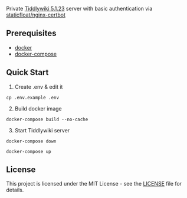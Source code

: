 Private [Tiddlywiki 5.1.23](https://tiddlywiki.com/) server with basic authentication via [staticfloat/nginx-certbot](https://hub.docker.com/r/staticfloat/nginx-certbot/)

## Prerequisites

- [docker](https://docs.docker.com/get-docker/)
- [docker-compose](https://docs.docker.com/compose/install/)

## Quick Start

1. Create .env & edit it

```
cp .env.example .env
```

2. Build docker image

```
docker-compose build --no-cache
```

3. Start Tiddlywiki server

```
docker-compose down

docker-compose up
```

## License

This project is licensed under the MIT License - see the [LICENSE](LICENSE) file for details.
